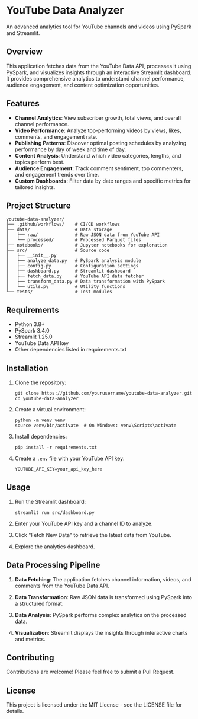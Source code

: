# YouTube Data Analyzer

An advanced analytics tool for YouTube channels and videos using PySpark and Streamlit.

## Overview

This application fetches data from the YouTube Data API, processes it using PySpark, and visualizes insights through an interactive Streamlit dashboard. It provides comprehensive analytics to understand channel performance, audience engagement, and content optimization opportunities.

## Features

- **Channel Analytics**: View subscriber growth, total views, and overall channel performance.
- **Video Performance**: Analyze top-performing videos by views, likes, comments, and engagement rate.
- **Publishing Patterns**: Discover optimal posting schedules by analyzing performance by day of week and time of day.
- **Content Analysis**: Understand which video categories, lengths, and topics perform best.
- **Audience Engagement**: Track comment sentiment, top commenters, and engagement trends over time.
- **Custom Dashboards**: Filter data by date ranges and specific metrics for tailored insights.

## Project Structure

```
youtube-data-analyzer/
├── .github/workflows/    # CI/CD workflows
├── data/                 # Data storage
│   ├── raw/              # Raw JSON data from YouTube API
│   └── processed/        # Processed Parquet files
├── notebooks/            # Jupyter notebooks for exploration
├── src/                  # Source code
│   ├── __init__.py
│   ├── analyze_data.py   # PySpark analysis module
│   ├── config.py         # Configuration settings
│   ├── dashboard.py      # Streamlit dashboard
│   ├── fetch_data.py     # YouTube API data fetcher
│   ├── transform_data.py # Data transformation with PySpark
│   └── utils.py          # Utility functions
└── tests/                # Test modules
```

## Requirements

- Python 3.8+
- PySpark 3.4.0
- Streamlit 1.25.0
- YouTube Data API key
- Other dependencies listed in requirements.txt

## Installation

1. Clone the repository:
   ```
   git clone https://github.com/yourusername/youtube-data-analyzer.git
   cd youtube-data-analyzer
   ```

2. Create a virtual environment:
   ```
   python -m venv venv
   source venv/bin/activate  # On Windows: venv\Scripts\activate
   ```

3. Install dependencies:
   ```
   pip install -r requirements.txt
   ```

4. Create a `.env` file with your YouTube API key:
   ```
   YOUTUBE_API_KEY=your_api_key_here
   ```

## Usage

1. Run the Streamlit dashboard:
   ```
   streamlit run src/dashboard.py
   ```

2. Enter your YouTube API key and a channel ID to analyze.

3. Click "Fetch New Data" to retrieve the latest data from YouTube.

4. Explore the analytics dashboard.

## Data Processing Pipeline

1. **Data Fetching**: The application fetches channel information, videos, and comments from the YouTube Data API.

2. **Data Transformation**: Raw JSON data is transformed using PySpark into a structured format.

3. **Data Analysis**: PySpark performs complex analytics on the processed data.

4. **Visualization**: Streamlit displays the insights through interactive charts and metrics.

## Contributing

Contributions are welcome! Please feel free to submit a Pull Request.

## License

This project is licensed under the MIT License - see the LICENSE file for details.